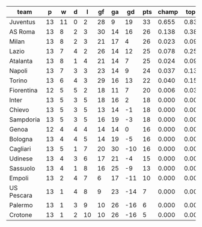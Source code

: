 |    team    | p  | w  | d | l  | gf | ga | gd  | pts | champ | top2  | top3  | top4  |  5-7  | bot4  | bot3  | bot2  |
|------------|----|----|---|----|----|----|-----|-----|-------|-------|-------|-------|-------|-------|-------|-------|
| Juventus   | 13 | 11 | 0 |  2 | 28 |  9 |  19 |  33 | 0.655 | 0.838 | 0.919 | 0.960 | 0.037 | 0.000 | 0.000 | 0.000|
| AS Roma    | 13 |  8 | 2 |  3 | 30 | 14 |  16 |  26 | 0.138 | 0.384 | 0.577 | 0.718 | 0.224 | 0.000 | 0.000 | 0.000|
| Milan      | 13 |  8 | 2 |  3 | 21 | 17 |   4 |  26 | 0.023 | 0.092 | 0.192 | 0.318 | 0.400 | 0.001 | 0.000 | 0.000|
| Lazio      | 13 |  7 | 4 |  2 | 26 | 14 |  12 |  25 | 0.078 | 0.256 | 0.437 | 0.592 | 0.293 | 0.000 | 0.000 | 0.000|
| Atalanta   | 13 |  8 | 1 |  4 | 21 | 14 |   7 |  25 | 0.024 | 0.098 | 0.206 | 0.335 | 0.409 | 0.000 | 0.000 | 0.000|
| Napoli     | 13 |  7 | 3 |  3 | 23 | 14 |   9 |  24 | 0.037 | 0.137 | 0.267 | 0.412 | 0.388 | 0.000 | 0.000 | 0.000|
| Torino     | 13 |  6 | 4 |  3 | 29 | 16 |  13 |  22 | 0.040 | 0.154 | 0.294 | 0.441 | 0.366 | 0.000 | 0.000 | 0.000|
| Fiorentina | 12 |  5 | 5 |  2 | 18 | 11 |   7 |  20 | 0.006 | 0.031 | 0.074 | 0.138 | 0.320 | 0.005 | 0.001 | 0.000|
| Inter      | 13 |  5 | 3 |  5 | 18 | 16 |   2 |  18 | 0.000 | 0.002 | 0.004 | 0.012 | 0.093 | 0.058 | 0.022 | 0.007|
| Chievo     | 13 |  5 | 3 |  5 | 13 | 14 |  -1 |  18 | 0.000 | 0.002 | 0.007 | 0.016 | 0.104 | 0.043 | 0.017 | 0.005|
| Sampdoria  | 13 |  5 | 3 |  5 | 16 | 19 |  -3 |  18 | 0.000 | 0.003 | 0.008 | 0.020 | 0.111 | 0.048 | 0.018 | 0.006|
| Genoa      | 12 |  4 | 4 |  4 | 14 | 14 |   0 |  16 | 0.000 | 0.002 | 0.008 | 0.021 | 0.102 | 0.053 | 0.021 | 0.006|
| Bologna    | 13 |  4 | 4 |  5 | 14 | 19 |  -5 |  16 | 0.000 | 0.000 | 0.002 | 0.006 | 0.040 | 0.128 | 0.055 | 0.019|
| Cagliari   | 13 |  5 | 1 |  7 | 20 | 30 | -10 |  16 | 0.000 | 0.001 | 0.003 | 0.008 | 0.056 | 0.114 | 0.053 | 0.017|
| Udinese    | 13 |  4 | 3 |  6 | 17 | 21 |  -4 |  15 | 0.000 | 0.001 | 0.001 | 0.004 | 0.039 | 0.142 | 0.064 | 0.024|
| Sassuolo   | 13 |  4 | 1 |  8 | 16 | 25 |  -9 |  13 | 0.000 | 0.000 | 0.000 | 0.002 | 0.016 | 0.266 | 0.139 | 0.058|
| Empoli     | 13 |  2 | 4 |  7 |  6 | 17 | -11 |  10 | 0.000 | 0.000 | 0.000 | 0.000 | 0.002 | 0.573 | 0.378 | 0.196|
| US Pescara | 13 |  1 | 4 |  8 |  9 | 23 | -14 |   7 | 0.000 | 0.000 | 0.000 | 0.000 | 0.000 | 0.783 | 0.635 | 0.412|
| Palermo    | 13 |  1 | 3 |  9 | 10 | 26 | -16 |   6 | 0.000 | 0.000 | 0.000 | 0.000 | 0.000 | 0.865 | 0.755 | 0.561|
| Crotone    | 13 |  1 | 2 | 10 | 10 | 26 | -16 |   5 | 0.000 | 0.000 | 0.000 | 0.000 | 0.000 | 0.922 | 0.842 | 0.689|
